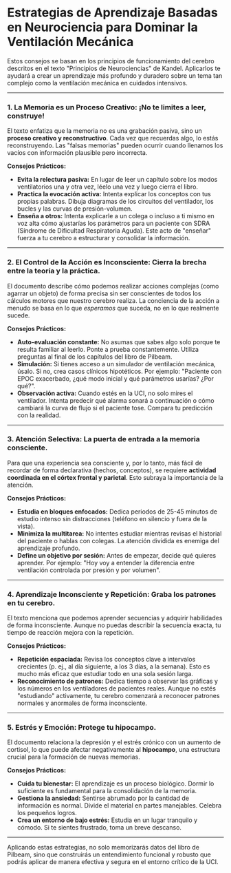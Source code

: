 # Estrategias de Aprendizaje Basadas en Neurociencia para Dominar la Ventilación Mecánica

Estos consejos se basan en los principios de funcionamiento del cerebro descritos en el texto "Principios de Neurociencias" de Kandel. Aplicarlos te ayudará a crear un aprendizaje más profundo y duradero sobre un tema tan complejo como la ventilación mecánica en cuidados intensivos.

---

### 1. La Memoria es un Proceso Creativo: ¡No te limites a leer, construye!

El texto enfatiza que la memoria no es una grabación pasiva, sino un **proceso creativo y reconstructivo**. Cada vez que recuerdas algo, lo estás reconstruyendo. Las "falsas memorias" pueden ocurrir cuando llenamos los vacíos con información plausible pero incorrecta.

**Consejos Prácticos:**

*   **Evita la relectura pasiva:** En lugar de leer un capítulo sobre los modos ventilatorios una y otra vez, léelo una vez y luego cierra el libro.
*   **Practica la evocación activa:** Intenta explicar los conceptos con tus propias palabras. Dibuja diagramas de los circuitos del ventilador, los bucles y las curvas de presión-volumen.
*   **Enseña a otros:** Intenta explicarle a un colega o incluso a ti mismo en voz alta cómo ajustarías los parámetros para un paciente con SDRA (Síndrome de Dificultad Respiratoria Aguda). Este acto de "enseñar" fuerza a tu cerebro a estructurar y consolidar la información.

---

### 2. El Control de la Acción es Inconsciente: Cierra la brecha entre la teoría y la práctica.

El documento describe cómo podemos realizar acciones complejas (como agarrar un objeto) de forma precisa sin ser conscientes de todos los cálculos motores que nuestro cerebro realiza. La conciencia de la acción a menudo se basa en lo que *esperamos* que suceda, no en lo que realmente sucede.

**Consejos Prácticos:**

*   **Auto-evaluación constante:** No asumas que sabes algo solo porque te resulta familiar al leerlo. Ponte a prueba constantemente. Utiliza preguntas al final de los capítulos del libro de Pilbeam.
*   **Simulación:** Si tienes acceso a un simulador de ventilación mecánica, úsalo. Si no, crea casos clínicos hipotéticos. Por ejemplo: "Paciente con EPOC exacerbado, ¿qué modo inicial y qué parámetros usarías? ¿Por qué?".
*   **Observación activa:** Cuando estés en la UCI, no solo mires el ventilador. Intenta predecir qué alarma sonará a continuación o cómo cambiará la curva de flujo si el paciente tose. Compara tu predicción con la realidad.

---

### 3. Atención Selectiva: La puerta de entrada a la memoria consciente.

Para que una experiencia sea consciente y, por lo tanto, más fácil de recordar de forma declarativa (hechos, conceptos), se requiere **actividad coordinada en el córtex frontal y parietal**. Esto subraya la importancia de la atención.

**Consejos Prácticos:**

*   **Estudia en bloques enfocados:** Dedica periodos de 25-45 minutos de estudio intenso sin distracciones (teléfono en silencio y fuera de la vista).
*   **Minimiza la multitarea:** No intentes estudiar mientras revisas el historial del paciente o hablas con colegas. La atención dividida es enemiga del aprendizaje profundo.
*   **Define un objetivo por sesión:** Antes de empezar, decide qué quieres aprender. Por ejemplo: "Hoy voy a entender la diferencia entre ventilación controlada por presión y por volumen".

---

### 4. Aprendizaje Inconsciente y Repetición: Graba los patrones en tu cerebro.

El texto menciona que podemos aprender secuencias y adquirir habilidades de forma inconsciente. Aunque no puedas describir la secuencia exacta, tu tiempo de reacción mejora con la repetición.

**Consejos Prácticos:**

*   **Repetición espaciada:** Revisa los conceptos clave a intervalos crecientes (p. ej., al día siguiente, a los 3 días, a la semana). Esto es mucho más eficaz que estudiar todo en una sola sesión larga.
*   **Reconocimiento de patrones:** Dedica tiempo a observar las gráficas y los números en los ventiladores de pacientes reales. Aunque no estés "estudiando" activamente, tu cerebro comenzará a reconocer patrones normales y anormales de forma inconsciente.

---

### 5. Estrés y Emoción: Protege tu hipocampo.

El documento relaciona la depresión y el estrés crónico con un aumento de cortisol, lo que puede afectar negativamente al **hipocampo**, una estructura crucial para la formación de nuevas memorias.

**Consejos Prácticos:**

*   **Cuida tu bienestar:** El aprendizaje es un proceso biológico. Dormir lo suficiente es fundamental para la consolidación de la memoria.
*   **Gestiona la ansiedad:** Sentirse abrumado por la cantidad de información es normal. Divide el material en partes manejables. Celebra los pequeños logros.
*   **Crea un entorno de bajo estrés:** Estudia en un lugar tranquilo y cómodo. Si te sientes frustrado, toma un breve descanso.

---

Aplicando estas estrategias, no solo memorizarás datos del libro de Pilbeam, sino que construirás un entendimiento funcional y robusto que podrás aplicar de manera efectiva y segura en el entorno crítico de la UCI.
